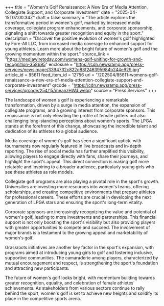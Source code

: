 +++
title = "Women's Golf Renaissance: A New Era of Media Attention, Collegiate Support, and Corporate Investment"
date = "2025-04-15T07:00:34Z"
draft = false
summary = "The article explores the transformative period in women's golf, marked by increased media coverage, collegiate program enhancements, and corporate sponsorship, signaling a shift towards greater recognition and equity in the sport."
description = "Discover the positive evolution of women's golf highlighted by Fore-All LLC, from increased media coverage to enhanced support for young athletes. Learn more about the bright future of women's golf and the growing momentum within the sport."
source_link = "https://mediawiretoday.com/womens-golf-uniting-for-growth-and-recognition-358695"
enclosure = "https://cdn.newsramp.app/press-services/newsimage/3394732c822d83f246395984b244e929.jpg"
article_id = 85611
feed_item_id = 12756
url = "/202504/85611-womens-golf-renaissance-a-new-era-of-media-attention-collegiate-support-and-corporate-investment"
qrcode = "https://cdn.newsramp.app/press-services/qrcode/254/15/meanzHWd.webp"
source = "Press Services"
+++

<p>The landscape of women's golf is experiencing a remarkable transformation, driven by a surge in media attention, the expansion of collegiate programs, and a growing interest from corporate sponsors. This renaissance is not only elevating the profile of female golfers but also challenging long-standing perceptions about women's sports. The LPGA stands at the forefront of this change, showcasing the incredible talent and dedication of its athletes to a global audience.</p><p>Media coverage of women's golf has seen a significant uptick, with tournaments now regularly featured in live broadcasts and in-depth reporting. The rise of social media has further amplified this visibility, allowing players to engage directly with fans, share their journeys, and highlight the sport's appeal. This direct connection is making golf more relatable and inspiring to a broader audience, particularly young girls who see these athletes as role models.</p><p>Collegiate golf programs are also playing a pivotal role in the sport's growth. Universities are investing more resources into women's teams, offering scholarships, and creating competitive environments that prepare athletes for professional careers. These efforts are crucial in developing the next generation of LPGA stars and ensuring the sport's long-term vitality.</p><p>Corporate sponsors are increasingly recognizing the value and potential of women's golf, leading to more investments and partnerships. This financial support is not only boosting the sport's visibility but also providing players with greater opportunities to compete and succeed. The involvement of major brands is a testament to the growing appeal and marketability of women's golf.</p><p>Grassroots initiatives are another key factor in the sport's expansion, with programs aimed at introducing young girls to golf and fostering inclusive, supportive communities. The camaraderie among players, characterized by mutual encouragement and respect, is strengthening the sport's foundation and attracting new participants.</p><p>The future of women's golf looks bright, with momentum building towards greater recognition, equality, and celebration of female athletes' achievements. As stakeholders from various sectors continue to rally behind the sport, women's golf is set to achieve new heights and solidify its place in the competitive sports arena.</p>